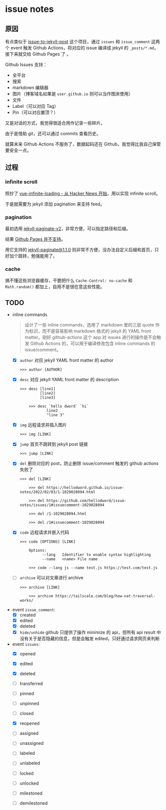 # issue notes

## 原因

有点类似于 [issue-to-jekyll-post](https://github.com/yoshum/issue-to-jekyll-post) 这个项目，通过 `issues` 和 `issue_comment` 这两个 event 触发 Github Actions，将对应的 issue 编译成 jekyll 的 `_posts/*.md`，接下来就交给 Github Pages 了 。

Github Issues 支持：
- 全平台
- 搜索
- markdown 编辑器
- 图片（博客域名如果是 `user.github.io` 则可以当作图床使用）
- 文件
- Label（可以对应 Tag）
- Pin（可以对应置顶？）

又是对话的方式，我觉得很适合用作记录一些碎片。

由于是借助 git，还可以通过 commits 查看历史。

就算未来 Github Actions 不服务了，数据起码还在 Github，我觉得比我自己保管要安全一点。

## 过程

### infinite scroll

照抄了 [vue-infinite-loading - 从 Hacker News 开始](https://github.com/PeachScript/vue-infinite-loading/blob/4baed2bb078f076d3bff48c783ed324236630ed6/docs/zh/guide/start-with-hn.md)，用以实现 infinite scroll。

于是就需要为 jekyll 添加 pagination 来支持 feed。

### pagination

最初选用 [jekyll-paginate-v2](https://github.com/sverrirs/jekyll-paginate-v2)，非常方便，可以指定路径和后缀。

结果 [Github Pages 并不支持](https://pages.github.com/versions/)。

用它支持的 [jekyll-paginate@1.1.0](https://github.com/jekyll/jekyll-paginate/tree/v1.1.0) 则非常不方便，没办法自定义后缀和首页，只好加个跳转，勉强能用了。

### cache

搞不懂这些浏览器缓存，干脆把什么 `Cache-Control: no-cache` 和 `Math.random()` 都加上，自用不是很在意这些性能。


## TODO

  - inline commands
    > 设计了一些 inline commands，选用了 markdown 里的三层 quote 作为标识，而不是容易影响 markdown 格式的 jekyll 的 YAML front matter。刚好 github-actions 这个 app 对 issues 进行的操作是不会触发 Github Actions 的，可以用于编译修改包含 inline commands 的 issue/comment。
    - [x] `author` 对应 jekyll YAML front matter 的 author
      ```
      >>> author [AUTHOR]
      ```
    - [x] `desc` 对应 jekyll YAML front matter 的 description
      ```
      >>> desc [line1]
               [line2]
               [line3]

          >>> desc `hello dword` `hi`
                  line2
                  "line 3"
      ```
    - [x] `img` 远程请求并插入图片
      ```
      >>> img [LINK]
      ```
    - [x] `jump` 首页不跳转到 jekyll post 链接
      ```
      >>> jump [LINK]
      ```
    - [x] `del` 删除对应的 post，防止删除 issue/comment 触发的 github actions 失败了
      ```
      >>> del [LINK]

          >>> del https://hellodword.github.io/issue-notes/2022/02/03/1-1029028094.html

          >>> del https://github.com/hellodword/issue-notes/issues/1#issuecomment-1029028094

          >>> del /1-1029028094.html

          >>> del /1#issuecomment-1029028094

      ```
    - [x] `code` 远程请求并嵌入代码
      ```
      >>> code [OPTIONS] [LINK]

          Options:
                --lang   Identifier to enable syntax highlighting
                --name   <name> File name

          >>> code --lang js --name test.js https://test.com/test.js
      ```
    - [ ] `archive` 可以对文章进行 archive
      ```
      >>> archive [LINK]

          >>> archive https://tailscale.com/blog/how-nat-traversal-works/
      ```
  - event `issue_comment`:
    - [x] created
    - [x] edited
    - [x] deleted
    - [x] `hide/unhide` github 只提供了操作 minimize 的 api，但所有 api result 中没有关于是否隐藏的信息，但是会触发 edited，只好通过请求网页来判断
  - event `issues`:
    - [x] opened
    - [x] edited
    - [x] deleted
    - [ ] transferred
    - [ ] pinned
    - [ ] unpinned
    - [ ] closed
    - [x] reopened
    - [ ] assigned
    - [ ] unassigned
    - [ ] labeled
    - [ ] unlabeled
    - [ ] locked
    - [ ] unlocked
    - [ ] milestoned
    - [ ] demilestoned

